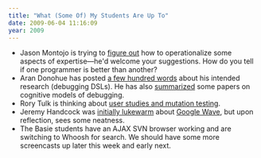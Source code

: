 ```yaml
---
title: "What (Some Of) My Students Are Up To"
date: 2009-06-04 11:16:09
year: 2009
---
```

<ul>
  <li>Jason Montojo is trying to <a href="http://www.jaysnothere.com/blog/?p=71">figure out</a> how to operationalize some aspects of expertise—he'd welcome your suggestions.  How do you tell if one programmer is better than another?</li>
  <li>Aran Donohue has posted <a href="http://littlecomputerscientist.wordpress.com/2009/06/02/draft-thesis-abstract-and-introduction/">a few hundred words</a> about his intended research (debugging DSLs). He has also <a href="http://littlecomputerscientist.wordpress.com/2009/06/02/notes-on-some-cognitive-models-of-debugging/">summarized</a> some papers on cognitive models of debugging.</li>
  <li>Rory Tulk is thinking about <a href="http://rorytulk.blogspot.com/2009/06/user-study-for-mutation-based-testing.html">user studies and mutation testing</a>.</li>
  <li>Jeremy Handcock was <a href="http://aperte.org/2009/06/02/google-wave-and-collaborative-tools/">initially lukewarm</a> about <a href="http://wave.google.com/">Google Wave</a>, but upon reflection, sees some neatness.</li>
  <li>The Basie students have an AJAX SVN browser working and are switching to Whoosh for search. We should have some more screencasts up later this week and early next.</li>
</ul>
